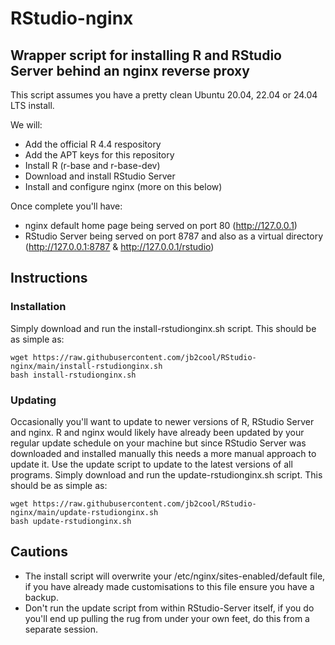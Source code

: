 # RStudio-nginx
## Wrapper script for installing R and RStudio Server behind an nginx reverse proxy

This script assumes you have a pretty clean Ubuntu 20.04, 22.04 or 24.04 LTS install.

We will:
* Add the official R 4.4 respository
* Add the APT keys for this repository
* Install R (r-base and r-base-dev)
* Download and install RStudio Server
* Install and configure nginx (more on this below)


Once complete you'll have:
* nginx default home page being served on port 80 (http://127.0.0.1)
* RStudio Server being served on port 8787 and also as a virtual directory (http://127.0.0.1:8787 & http://127.0.0.1/rstudio)

## Instructions
### Installation
Simply download and run the install-rstudionginx.sh script. This should be as simple as:
```
wget https://raw.githubusercontent.com/jb2cool/RStudio-nginx/main/install-rstudionginx.sh
bash install-rstudionginx.sh
```

### Updating
Occasionally you'll want to update to newer versions of R, RStudio Server and nginx. R and nginx would likely have already been updated by your regular update schedule on your machine but since RStudio Server was downloaded and installed manually this needs a more manual approach to update it. Use the update script to update to the latest versions of all programs. Simply download and run the update-rstudionginx.sh script. This should be as simple as:
```
wget https://raw.githubusercontent.com/jb2cool/RStudio-nginx/main/update-rstudionginx.sh
bash update-rstudionginx.sh
```

## Cautions
* The install script will overwrite your /etc/nginx/sites-enabled/default file, if you have already made customisations to this file ensure you have a backup.
* Don't run the update script from within RStudio-Server itself, if you do you'll end up pulling the rug from under your own feet, do this from a separate session.
